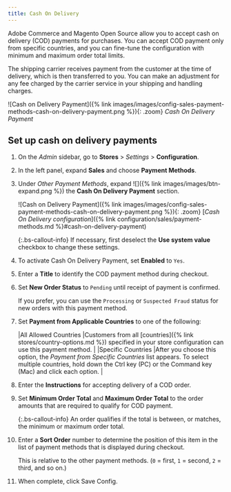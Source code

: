 ```yaml
---
title: Cash On Delivery
---
```


Adobe Commerce and Magento Open Source allow you to accept cash on delivery (COD) payments for purchases. You can accept COD payment only from specific countries, and you can fine-tune the configuration with minimum and maximum order total limits.

The shipping carrier receives payment from the customer at the time of delivery, which is then transferred to you. You can make an adjustment for any fee charged by the carrier service in your shipping and handling charges.

![Cash on Delivery Payment]({% link images/images/config-sales-payment-methods-cash-on-delivery-payment.png %}){: .zoom}
_Cash On Delivery Payment_

## Set up cash on delivery payments

1. On the _Admin_ sidebar, go to **Stores** > _Settings_ > **Configuration**.

1. In the left panel, expand **Sales** and choose **Payment Methods**.

1. Under _Other Payment Methods_, expand ![]({% link images/images/btn-expand.png %}) the **Cash On Delivery Payment** section.

   ![Cash on Delivery Payment]({% link images/images/config-sales-payment-methods-cash-on-delivery-payment.png %}){: .zoom}
   [_Cash On Delivery configuration_]({% link configuration/sales/payment-methods.md %}#cash-on-delivery-payment)

   {:.bs-callout-info}
   If necessary, first deselect the **Use system value** checkbox to change these settings.

1. To activate Cash On Delivery Payment, set **Enabled** to `Yes`.

1. Enter a **Title** to identify the COD payment method during checkout.

1. Set **New Order Status** to `Pending` until receipt of payment is confirmed.

   If you prefer, you can use the `Processing` or `Suspected Fraud` status for new orders with this payment method.

1. Set **Payment from Applicable Countries** to one of the following:

   |All Allowed Countries |Customers from all [countries]({% link stores/country-options.md %}) specified in your store configuration can use this payment method. |
   |Specific Countries |After you choose this option, the _Payment from Specific Countries_ list appears. To select multiple countries, hold down the Ctrl key (PC) or the Command key (Mac) and click each option. |

1. Enter the **Instructions** for accepting delivery of a COD order.

1. Set **Minimum Order Total** and **Maximum Order Total** to the order amounts that are required to qualify for COD payment.

   {:.bs-callout-info}
   An order qualifies if the total is between, or matches, the minimum or maximum order total.

1. Enter a **Sort Order** number to determine the position of this item in the list of payment methods that is displayed during checkout.

   This is relative to the other payment methods. (`0` = first, `1` = second, `2` = third, and so on.)

1. When complete, click <span class="btn">Save Config</span>.
